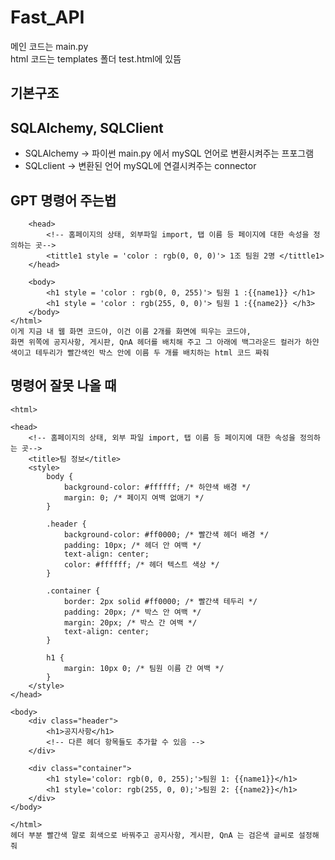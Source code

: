 # Fast_API
 메인 코드는 main.py<br>
 html 코드는 templates 폴더 test.html에 있뜸

## 기본구조


## SQLAlchemy, SQLClient
* SQLAlchemy -> 파이썬 main.py 에서 mySQL 언어로 변환시켜주는 프포그램 <br>
* SQLclient -> 변환된 언어 mySQL에 연결시켜주는 connector

## GPT 명령어 주는법
```<html>
    <head>
        <!-- 홈페이지의 상태, 외부파일 import, 탭 이름 등 페이지에 대한 속성을 정의하는 곳-->
        <tittle1 style = 'color : rgb(0, 0, 0)'> 1조 팀원 2명 </tittle1>
    </head>
    
    <body>
        <h1 style = 'color : rgb(0, 0, 255)'> 팀원 1 :{{name1}} </h1>
        <h1 style = 'color : rgb(255, 0, 0)'> 팀원 1 :{{name2}} </h3>    
    </body>
</html>
이게 지금 내 웹 화면 코드야, 이건 이름 2개를 화면에 띄우는 코드야, 
화면 위쪽에 공지사항, 게시판, QnA 헤더를 배치해 주고 그 아래에 백그라운드 컬러가 하얀색이고 테두리가 빨간색인 박스 안에 이름 두 개를 배치하는 html 코드 짜줘
```

## 명령어 잘못 나올 때
```<!DOCTYPE html>
<html>

<head>
    <!-- 홈페이지의 상태, 외부 파일 import, 탭 이름 등 페이지에 대한 속성을 정의하는 곳-->
    <title>팀 정보</title>
    <style>
        body {
            background-color: #ffffff; /* 하얀색 배경 */
            margin: 0; /* 페이지 여백 없애기 */
        }

        .header {
            background-color: #ff0000; /* 빨간색 헤더 배경 */
            padding: 10px; /* 헤더 안 여백 */
            text-align: center;
            color: #ffffff; /* 헤더 텍스트 색상 */
        }

        .container {
            border: 2px solid #ff0000; /* 빨간색 테두리 */
            padding: 20px; /* 박스 안 여백 */
            margin: 20px; /* 박스 간 여백 */
            text-align: center;
        }

        h1 {
            margin: 10px 0; /* 팀원 이름 간 여백 */
        }
    </style>
</head>

<body>
    <div class="header">
        <h1>공지사항</h1>
        <!-- 다른 헤더 항목들도 추가할 수 있음 -->
    </div>

    <div class="container">
        <h1 style='color: rgb(0, 0, 255);'>팀원 1: {{name1}}</h1>
        <h1 style='color: rgb(255, 0, 0);'>팀원 2: {{name2}}</h1>
    </div>
</body>

</html>
헤더 부분 빨간색 말로 회색으로 바꿔주고 공지사항, 게시판, QnA 는 검은색 글씨로 설정해줘
```
